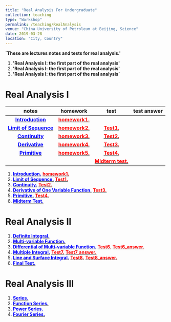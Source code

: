 ```yaml
---
title: "Real Analysis For Undergraduate"
collection: teaching
type: "Workshop"
permalink: /teaching/RealAnalysis
venue: "China University of Petroleum at Beijing, Science"
date: 2019-03-28
location: "City, Country"
---
```

**`These are lectures notes and tests for real analysis.'**
   1. **'Real Analysis I: the first part of the real analysis'**
   2. **'Real Analysis I: the first part of the real analysis'**
   3. **'Real Analysis I: the first part of the real analysis`**


Real Analysis I
======

| notes                                                                                                          | homework                                                                                                 | test                                                                                             | test answer |
| :------:                                                                                                       | :------:                                                                                                 | :------:                                                                                         | :------:    |
| [<span style="color:blue">**Introduction**</span>](http://wuguoning.github.io/files/analysis/introduction.pdf) | [<span style="color:red">**homework1.**</span>](http://wuguoning.github.io/files/analysis/homework1.pdf) |                                                                                                  |             |
| [<span style="color:blue">**Limit of Sequence**</span>](http://wuguoning.github.io/files/analysis/limits.pdf)  | [<span style="color:red">**homework2.**</span>](http://wuguoning.github.io/files/analysis/homework2.pdf) | [<span style="color:red">**Test1.**</span>](http://wuguoning.github.io/files/analysis/test1.pdf) |             |
| [<span style="color:blue">**Continuity**</span>](http://wuguoning.github.io/files/analysis/continuity.pdf)  | [<span style="color:red">**homework3.**</span>](http://wuguoning.github.io/files/analysis/homework3.pdf) | [<span style="color:red">**Test2.**</span>](http://wuguoning.github.io/files/analysis/test2.pdf) |             |
| [<span style="color:blue">**Derivative**</span>](http://wuguoning.github.io/files/analysis/derivative.pdf)  | [<span style="color:red">**homework4.**</span>](http://wuguoning.github.io/files/analysis/homework4.pdf) | [<span style="color:red">**Test3.**</span>](http://wuguoning.github.io/files/analysis/test3.pdf) |             |
| [<span style="color:blue">**Primitive**</span>](http://wuguoning.github.io/files/analysis/primitive.pdf)  | [<span style="color:red">**homework5.**</span>](http://wuguoning.github.io/files/analysis/homework5.pdf) | [<span style="color:red">**Test4.**</span>](http://wuguoning.github.io/files/analysis/test4.pdf) |             |
|  |  | [<span style="color:red">**Midterm test.**</span>](http://wuguoning.github.io/files/analysis/midtermtest18-19-1.pdf) |             |

1. [<span style="color:blue">**Introduction.**</span>](http://wuguoning.github.io/files/analysis/introduction.pdf)
  [<span style="color:red">**homework1.**</span>](http://wuguoning.github.io/files/analysis/homework1.pdf)
2. [<span style="color:blue">**Limit of Sequence.**</span>](http://wuguoning.github.io/files/analysis/limits.pdf)
  [<span style="color:red">**Test1.**</span>](http://wuguoning.github.io/files/analysis/test1.pdf)
3. [<span style="color:blue">**Continuity.**</span>](http://wuguoning.github.io/files/analysis/continuity.pdf)
  [<span style="color:red">**Test2.**</span>](http://wuguoning.github.io/files/analysis/test2.pdf)
4. [<span style="color:blue">**Derivative of One Variable Function.**</span>](http://wuguoning.github.io/files/analysis/derivative.pdf)
  [<span style="color:red">**Test3.**</span>](http://wuguoning.github.io/files/analysis/test3.pdf)
5. [<span style="color:blue">**Primitive.**</span>](http://wuguoning.github.io/files/analysis/primitive.pdf)
  [<span style="color:red">**Test4.**</span>](http://wuguoning.github.io/files/analysis/test4.pdf)
6. [<span style="color:blue">**Midterm Test.**</span>](http://wuguoning.github.io/files/analysis/midtermtest18-19-1.pdf)

Real Analysis II
======
1. [<span style="color:blue">**Definite Integral.**</span>](http://wuguoning.github.io/files/analysis/integral.pdf)
2. [<span style="color:blue">**Multi-variable Function.**</span>](http://wuguoning.github.io/files/analysis/mul_var_fun.pdf)
3. [<span style="color:blue">**Differential of Multi-variable Function.**</span>](http://wuguoning.github.io/files/analysis/diff_multi_var.pdf)
  [<span style="color:red">**Test6.**</span>](http://wuguoning.github.io/files/analysis/test6.pdf)
  [<span style="color:red">**Test6_answer.**</span>](http://wuguoning.github.io/files/analysis/mulvar_diff_test_ans.pdf)
4. [<span style="color:blue">**Multiple Integral.**</span>](http://wuguoning.github.io/files/analysis/mul_int.pdf)
  [<span style="color:red">**Test7.**</span>](http://wuguoning.github.io/files/analysis/mul_int_test.pdf)
  [<span style="color:red">**Test7_answer.**</span>](http://wuguoning.github.io/files/analysis/mulvar_int_test_ans.pdf)
5. [<span style="color:blue">**Line and Surface Integral.**</span>](http://wuguoning.github.io/analysis/files/line_and_surface.pdf)
  [<span style="color:red">**Test8.**</span>](http://wuguoning.github.io/files/analysis/line_surface_int_test.pdf)
  [<span style="color:red">**Test8_answer.**</span>](http://wuguoning.github.io/files/analysis/lineSurface_test_ans.pdf)
6. [<span style="color:blue">**Final Test.**</span>](http://wuguoning.github.io/files/analysis/2018-2019-2-final-test-and-ans.pdf)


Real Analysis III
======
1. [<span style="color:blue">**Series.**</span>](http://wuguoning.github.io/files/analysis/series.pdf)
2. [<span style="color:blue">**Function Series.**</span>](http://wuguoning.github.io/files/analysis/function_series.pdf)
3. [<span style="color:blue">**Power Series.**</span>](http://wuguoning.github.io/files/analysis/powerSeries.pdf)
4. [<span style="color:blue">**Fourier Series.**</span>](http://wuguoning.github.io/files/analysis/fourierSeries.pdf)


